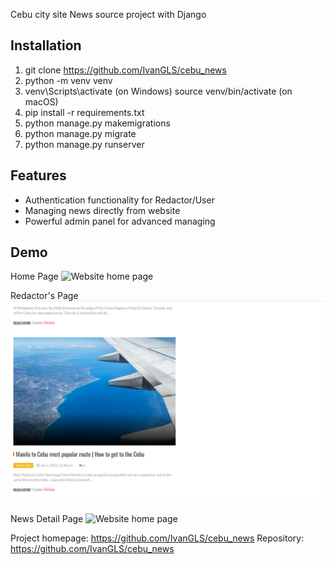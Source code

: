 Cebu city site
News source project with Django

## Installation

1. git clone https://github.com/IvanGLS/cebu_news
2. python -m venv venv
3. venv\Scripts\activate (on Windows)
source venv/bin/activate (on macOS)
4. pip install -r requirements.txt
5. python manage.py makemigrations
6. python manage.py migrate
7. python manage.py runserver

## Features

* Authentication functionality for Redactor/User
* Managing news directly from website
* Powerful admin panel for advanced managing

## Demo
Home Page
![Website home page](static/images/demo_images/demo-home.png)

Redactor's Page
![Website home page](static/images/demo_images/demo-user.png)

News Detail Page
![Website home page](static/images/demo_images/demo-detail.png)

Project homepage: https://github.com/IvanGLS/cebu_news
Repository: https://github.com/IvanGLS/cebu_news